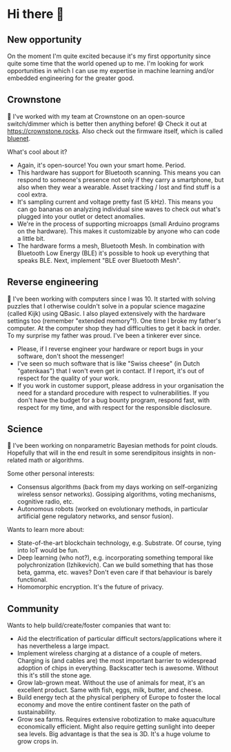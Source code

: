 # Hi there 👋

## New opportunity

On the moment I'm quite excited because it's my first opportunity since quite some time that the world opened up to me. I'm looking for work opportunities in which I can use my expertise in machine learning and/or embedded engineering for the greater good.

## Crownstone

👯 I've worked with my team at Crownstone on an open-source switch/dimmer which is better then anything before! 😄 Check it out at <https://crownstone.rocks>. Also check out the firmware itself, which is called [bluenet](https://github.com/crownstone/bluenet/).

What's cool about it?

* Again, it's open-source! You own your smart home. Period.
* This hardware has support for Bluetooth scanning. This means you can respond to someone's presence not only if they carry a smartphone, but also when they wear a wearable. Asset tracking / lost and find stuff is a cool extra.
* It's sampling current and voltage pretty fast (5 kHz). This means you can go bananas on analyzing individual sine waves to check out what's plugged into your outlet or detect anomalies.
* We're in the process of supporting microapps (small Arduino programs on the hardware). This makes it customizable by anyone who can code a little bit.
* The hardware forms a mesh, Bluetooth Mesh. In combination with Bluetooth Low Energy (BLE) it's possible to hook up everything that speaks BLE. Next, implement "BLE over Bluetooth Mesh".

## Reverse engineering

:ninja: I've been working with computers since I was 10. It started with solving puzzles that I otherwise couldn't solve in a popular science magazine (called Kijk) using QBasic. I also played extensively with the hardware settings too (remember "extended memory"!). One time I broke my father's computer. At the computer shop they had difficulties to get it back in order. To my surprise my father was proud. I've been a tinkerer ever since. 

* Please, if I reverse engineer your hardware or report bugs in your software, don't shoot the messenger!
* I've seen so much software that is like "Swiss cheese" (in Dutch "gatenkaas") that I won't even get in contact. If I report, it's out of respect for the quality of your work.
* If you work in customer support, please address in your organisation the need for a standard procedure with respect to vulnerabilities. If you don't have the budget for a bug bounty program, respond fast, with respect for my time, and with respect for the responsible disclosure.

## Science

🔭 I’ve been working on nonparametric Bayesian methods for point clouds. Hopefully that will in the end result in some serendipitous insights in non-related math or algorithms.

Some other personal interests:

* Consensus algorithms (back from my days working on self-organizing wireless sensor networks). Gossiping algorithms, voting mechanisms, cognitive radio, etc.
* Autonomous robots (worked on evolutionary methods, in particular artificial gene regulatory networks, and sensor fusion).

Wants to learn more about:

* State-of-the-art blockchain technology, e.g. Substrate. Of course, tying into IoT would be fun.
* Deep learning (who not?), e.g. incorporating something temporal like polychronization (Izhikevich). Can we build something that has those beta, gamma, etc. waves? Don't even care if that behaviour is barely functional. 
* Homomorphic encryption. It's the future of privacy.

## Community

Wants to help build/create/foster companies that want to:

* Aid the electrification of particular difficult sectors/applications where it has nevertheless a large impact.
* Implement wireless charging at a distance of a couple of meters. Charging is (and cables are) the most important barrier to widespread adoption of chips in everything. Backscatter tech is awesome. Without this it's still the stone age.
* Grow lab-grown meat. Without the use of animals for meat, it's an excellent product. Same with fish, eggs, milk, butter, and cheese.
* Build energy tech at the physical periphery of Europe to foster the local economy and move the entire continent faster on the path of sustainability.
* Grow sea farms. Requires extensive robotization to make aquaculture economically efficient. Might also require getting sunlight into deeper sea levels. Big advantage is that the sea is 3D. It's a huge volume to grow crops in.

<!--
**mrquincle/mrquincle** is a ✨ _special_ ✨ repository because its `README.md` (this file) appears on your GitHub profile.

Here are some ideas to get you started:

- 🌱 I’m currently learning ...
- 🤔 I’m looking for help with ...
- 💬 Ask me about ...
- 📫 How to reach me: ...
- 😄 Pronouns: ...
- ⚡ Fun fact: ...
-->
